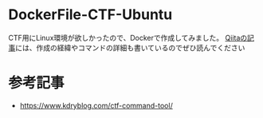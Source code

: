 # DockerFile-CTF-Ubuntu

CTF用にLinux環境が欲しかったので、Dockerで作成してみました。
[Qiitaの記事](https://qiita.com/masanari9256/items/a25c196cfe312c509112)には、作成の経緯やコマンドの詳細も書いているのでぜひ読んでください

# 参考記事
- https://www.kdryblog.com/ctf-command-tool/
